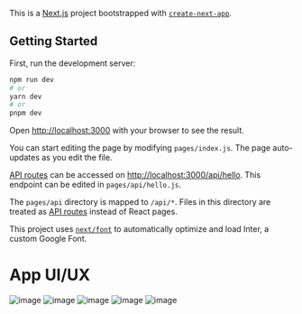 This is a [Next.js](https://nextjs.org/) project bootstrapped with [`create-next-app`](https://github.com/vercel/next.js/tree/canary/packages/create-next-app).

## Getting Started

First, run the development server:

```bash
npm run dev
# or
yarn dev
# or
pnpm dev
```

Open [http://localhost:3000](http://localhost:3000) with your browser to see the result.

You can start editing the page by modifying `pages/index.js`. The page auto-updates as you edit the file.

[API routes](https://nextjs.org/docs/api-routes/introduction) can be accessed on [http://localhost:3000/api/hello](http://localhost:3000/api/hello). This endpoint can be edited in `pages/api/hello.js`.

The `pages/api` directory is mapped to `/api/*`. Files in this directory are treated as [API routes](https://nextjs.org/docs/api-routes/introduction) instead of React pages.

This project uses [`next/font`](https://nextjs.org/docs/basic-features/font-optimization) to automatically optimize and load Inter, a custom Google Font.

# App UI/UX
![image](https://github.com/shaliniagrawal2512/ChkOut/assets/76595515/ab9fa261-449d-4444-8fc2-e4f707bdfccc)
![image](https://github.com/shaliniagrawal2512/ChkOut/assets/76595515/d5476663-57f3-4410-bda4-9ba6f7ef2a7d)
![image](https://github.com/shaliniagrawal2512/ChkOut/assets/76595515/321289ed-d33f-4619-99ea-7470fbe7c061)
![image](https://github.com/shaliniagrawal2512/ChkOut/assets/76595515/f9c767d7-f7b4-43d4-a026-014bbd1fdfdd)
![image](https://github.com/shaliniagrawal2512/ChkOut/assets/76595515/172bfd56-a544-4234-8432-42467c77f3c4)


